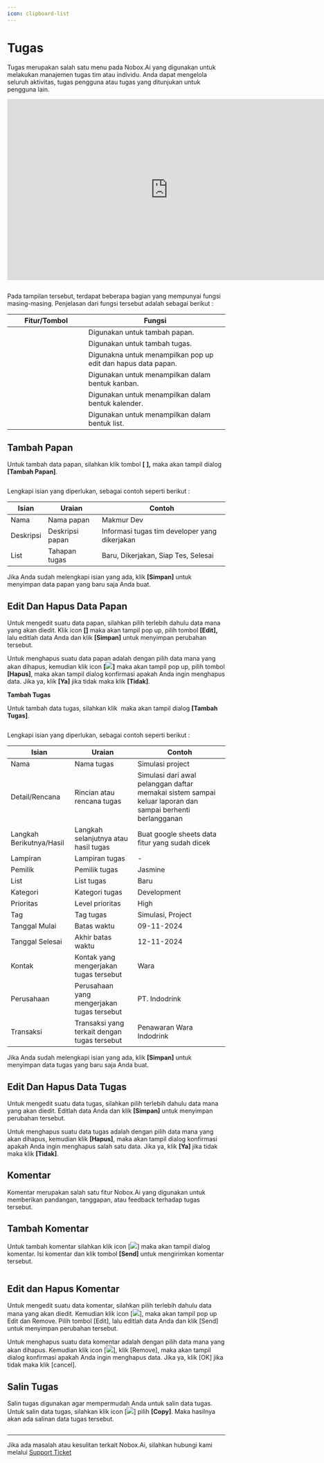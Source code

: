 ```yaml
---
icon: clipboard-list
---
```


# Tugas

Tugas merupakan salah satu menu pada Nobox.Ai yang digunakan untuk melakukan manajemen tugas tim atau individu. Anda dapat mengelola seluruh aktivitas, tugas pengguna atau tugas yang ditunjukan untuk pengguna lain.


<iframe width="742" height="418" src="https://www.youtube.com/embed/mElOi9X0-0k" title="Pengenalan Tampilan NoBox" frameborder="0" allow="accelerometer; autoplay; clipboard-write; encrypted-media; gyroscope; picture-in-picture; web-share" referrerpolicy="strict-origin-when-cross-origin" allowfullscreen></iframe>


<figure><img src="../../.gitbook/assets/Tampilan Tugas.png" alt=""><figcaption></figcaption></figure>

Pada tampilan tersebut, terdapat beberapa bagian yang mempunyai fungsi masing-masing. Penjelasan dari fungsi tersebut adalah sebagai berikut :

<table><thead><tr><th width="163.5999755859375">Fitur/Tombol</th><th>Fungsi</th></tr></thead><tbody><tr><td><img src="../../.gitbook/assets/Tombol Papan.png" alt=""></td><td>Digunakan untuk tambah papan.</td></tr><tr><td><img src="../../.gitbook/assets/Tombol Tugas.png" alt=""></td><td>Digunakan untuk tambah tugas.</td></tr><tr><td><img src="../../.gitbook/assets/Edit Delete2.png" alt=""></td><td>Digunakna untuk menampilkan pop up edit dan hapus data papan.</td></tr><tr><td><img src="../../.gitbook/assets/image (2).png" alt=""></td><td>Digunakan untuk menampilkan dalam bentuk kanban.</td></tr><tr><td><img src="../../.gitbook/assets/Tombol Kalender.png" alt=""></td><td>Digunakan untuk menampilkan dalam bentuk kalender.</td></tr><tr><td><img src="../../.gitbook/assets/list.png" alt=""></td><td>Digunakan untuk menampilkan dalam bentuk list.</td></tr></tbody></table>

## **Tambah Papan**

Untuk tambah data papan, silahkan klik tombol **\[** <img src="../../.gitbook/assets/Tombol Papan.png" alt="" data-size="line">**],** maka akan tampil dialog **\[Tambah Papan]**.

<figure><img src="../../.gitbook/assets/Tampilan Tambah Papan.png" alt=""><figcaption></figcaption></figure>

Lengkapi isian yang diperlukan, sebagai contoh seperti berikut :

| Isian     | Uraian          | Contoh                                        |
| --------- | --------------- | --------------------------------------------- |
| Nama      | Nama papan      | Makmur Dev                                    |
| Deskripsi | Deskripsi papan | Informasi tugas tim developer yang dikerjakan |
| List      | Tahapan tugas   | Baru, Dikerjakan, Siap Tes, Selesai           |

Jika Anda sudah melengkapi isian yang ada, klik **\[Simpan]** untuk menyimpan data papan yang baru saja Anda buat.

## **Edit Dan Hapus Data Papan**

Untuk mengedit suatu data papan, silahkan pilih terlebih dahulu data mana yang akan diedit. Klik icon **\[**<img src="../../.gitbook/assets/Edit Delete2.png" alt="" data-size="line">**]** maka akan tampil pop up, pilih tombol **\[Edit],** lalu editlah data Anda dan klik **\[Simpan]** untuk menyimpan perubahan tersebut.

Untuk menghapus suatu data papan adalah dengan pilih data mana yang akan dihapus, kemudian klik icon **\[**![](<../../.gitbook/assets/Edit Delete2.png>)**]** maka akan tampil pop up, pilih tombol **\[Hapus]**, maka akan tampil dialog konfirmasi apakah Anda ingin menghapus data. Jika ya, klik **\[Ya]** jika tidak maka klik **\[Tidak]**.

**Tambah Tugas**

Untuk tambah data tugas, silahkan klik <img src="../../.gitbook/assets/Tombol Tugas.png" alt="" data-size="line"> maka akan tampil dialog **\[Tambah Tugas]**.

<figure><img src="../../.gitbook/assets/Tampilan Tambah tugas.png" alt=""><figcaption></figcaption></figure>

Lengkapi isian yang diperlukan, sebagai contoh seperti berikut :

| Isian                    | Uraian                                       | Contoh                                                                                                    |
| ------------------------ | -------------------------------------------- | --------------------------------------------------------------------------------------------------------- |
| Nama                     | Nama tugas                                   | Simulasi project                                                                                          |
| Detail/Rencana           | Rincian atau rencana tugas                   | Simulasi dari awal pelanggan daftar memakai sistem sampai keluar laporan dan sampai berhenti berlangganan |
| Langkah Berikutnya/Hasil | Langkah selanjutnya atau hasil tugas         | Buat google sheets data fitur yang sudah dicek                                                            |
| Lampiran                 | Lampiran tugas                               | -                                                                                                         |
| Pemilik                  | Pemilik tugas                                | Jasmine                                                                                                   |
| List                     | List tugas                                   | Baru                                                                                                      |
| Kategori                 | Kategori tugas                               | Development                                                                                               |
| Prioritas                | Level prioritas                              | High                                                                                                      |
| Tag                      | Tag tugas                                    | Simulasi, Project                                                                                         |
| Tanggal Mulai            | Batas waktu                                  | 09-11-2024                                                                                                |
| Tanggal Selesai          | Akhir batas waktu                            | 12-11-2024                                                                                                |
| Kontak                   | Kontak yang mengerjakan tugas tersebut       | Wara                                                                                                      |
| Perusahaan               | Perusahaan yang mengerjakan tugas tersebut   | PT. Indodrink                                                                                             |
| Transaksi                | Transaksi yang terkait dengan tugas tersebut | Penawaran Wara Indodrink                                                                                  |

Jika Anda sudah melengkapi isian yang ada, klik **\[Simpan]** untuk menyimpan data tugas yang baru saja Anda buat.

## **Edit Dan Hapus Data Tugas**

Untuk mengedit suatu data tugas, silahkan pilih terlebih dahulu data mana yang akan diedit. Editlah data Anda dan klik **\[Simpan]** untuk menyimpan perubahan tersebut.

Untuk menghapus suatu data tugas adalah dengan pilih data mana yang akan dihapus, kemudian klik **\[Hapus]**, maka akan tampil dialog konfirmasi apakah Anda ingin menghapus salah satu data. Jika ya, klik **\[Ya]** jika tidak maka klik **\[Tidak]**.

## **Komentar**

Komentar merupakan salah satu fitur Nobox.Ai yang digunakan untuk memberikan pandangan, tanggapan, atau feedback terhadap tugas tersebut.

## **Tambah Komentar**

Untuk tambah komentar silahkan klik icon \[![](../../.gitbook/assets/Comment.png)] maka akan tampil dialog komentar. Isi komentar dan klik tombol **\[Send]** untuk mengirimkan komentar tersebut.

<figure><img src="../../.gitbook/assets/Tambah Komentar.png" alt=""><figcaption></figcaption></figure>

## **Edit dan Hapus Komentar**

Untuk mengedit suatu data komentar, silahkan pilih terlebih dahulu data mana yang akan diedit. Kemudian klik icon \[![](<../../.gitbook/assets/Edit Delete2.png>)], maka akan tampil pop up Edit dan Remove. Pilih tombol \[Edit], lalu editlah data Anda dan klik \[Send] untuk menyimpan perubahan tersebut.

Untuk menghapus suatu data komentar adalah dengan pilih data mana yang akan dihapus. Kemudian klik icon \[![](<../../.gitbook/assets/Edit Delete2.png>)], klik \[Remove], maka akan tampil dialog konfirmasi apakah Anda ingin menghapus data. Jika ya, klik \[OK] jika tidak maka klik \[cancel].

## **Salin Tugas**

Salin tugas digunakan agar mempermudah Anda untuk salin data tugas. Untuk salin data tugas, silahkan klik icon \[![](../../.gitbook/assets/Setting.png)] pilih **\[Copy]**. Maka hasilnya akan ada salinan data tugas tersebut.

<figure><img src="../../.gitbook/assets/Tampilan Copy tugas.png" alt=""><figcaption></figcaption></figure>

***

Jika ada masalah atau kesulitan terkait Nobox.Ai, silahkan hubungi kami melalui [Support Ticket](https://crm.nobox.ai/clients/tickets)

